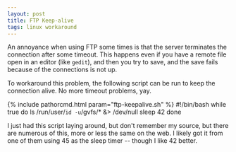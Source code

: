 ```yaml
---
layout: post
title: FTP Keep-alive
tags: linux workaround
---
```


An annoyance when using FTP some times is that the server terminates
the connection after some timeout. This happens even if you have a
remote file open in an editor (like `gedit`), and then you try to
save, and the save fails because of the connections is not up.

To workaround this problem, the following script can be run to keep
the connection alive. No more timeout problems, yay.

{% include pathorcmd.html param="ftp-keepalive.sh" %}
	#!/bin/bash
	while true 
	  do
	    ls /run/user/`id -u`/gvfs/* &> /dev/null
	  sleep 42
	done

I just had this script laying around, but don't remember my source,
but there are numerous of this, more or less the same on the web. I
likely got it from one of them using 45 as the sleep timer -- though I
like 42 better.
